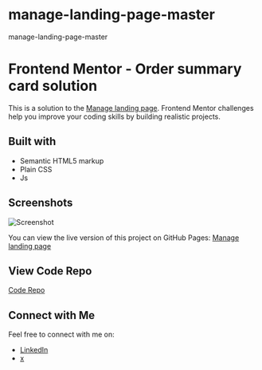 # manage-landing-page-master
 manage-landing-page-master

# Frontend Mentor - Order summary card solution

This is a solution to the [Manage landing page](https://www.frontendmentor.io/FrontendMentor-Solution/manage-landing-page-SLXqC6P5/hub). Frontend Mentor challenges help you improve your coding skills by building realistic projects. 

## Built with

- Semantic HTML5 markup
- Plain CSS
- Js


## Screenshots

![Screenshot](img/screenshot.png)

You can view the live version of this project on GitHub Pages: [Manage landing page](https://iamupo.github.io/FrontendMentor-Solutions/manage-landing-page-master/)

## View Code Repo
[Code Repo](https://github.com/IamUPO/FrontendMentor-Solutions/tree/main/manage-landing-page-master)


## Connect with Me

Feel free to connect with me on:

- [LinkedIn](https://www.linkedin.com/in/iamupo/)
- [x](https://www.x.com/iamupo/)
